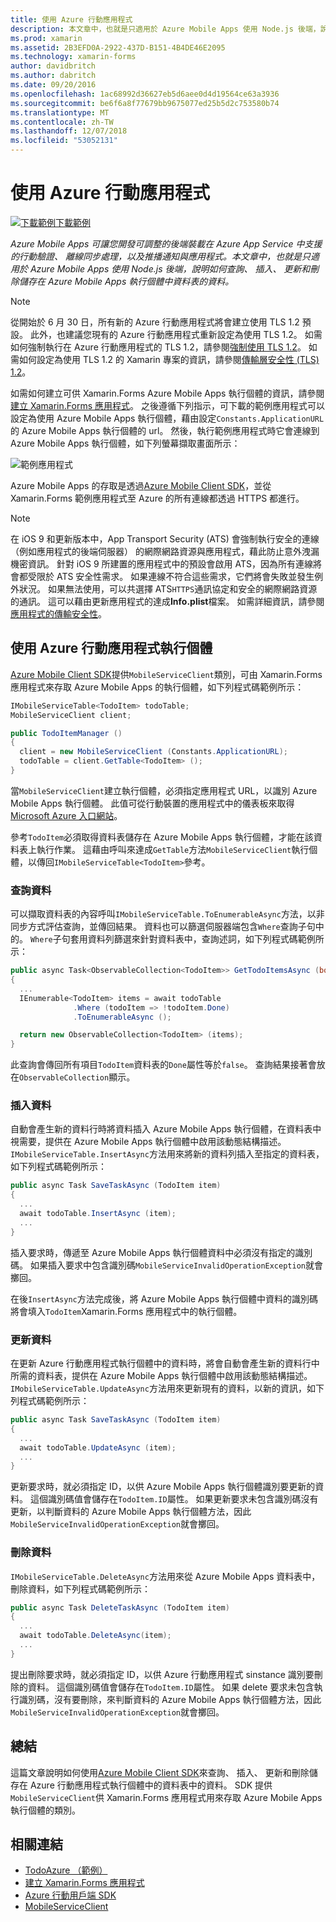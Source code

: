 ```yaml
---
title: 使用 Azure 行動應用程式
description: 本文章中，也就是只適用於 Azure Mobile Apps 使用 Node.js 後端，說明如何查詢、 插入、 更新和刪除儲存在 Azure Mobile Apps 執行個體中資料表的資料。
ms.prod: xamarin
ms.assetid: 2B3EFD0A-2922-437D-B151-4B4DE46E2095
ms.technology: xamarin-forms
author: davidbritch
ms.author: dabritch
ms.date: 09/20/2016
ms.openlocfilehash: 1ac68992d36627eb5d6aee0d4d19564ce63a3936
ms.sourcegitcommit: be6f6a8f77679bb9675077ed25b5d2c753580b74
ms.translationtype: MT
ms.contentlocale: zh-TW
ms.lasthandoff: 12/07/2018
ms.locfileid: "53052131"
---
```

# <a name="consuming-an-azure-mobile-app"></a>使用 Azure 行動應用程式

[![下載範例](~/media/shared/download.png)下載範例](https://developer.xamarin.com/samples/xamarin-forms/WebServices/TodoAzure/)

_Azure Mobile Apps 可讓您開發可調整的後端裝載在 Azure App Service 中支援的行動驗證、 離線同步處理，以及推播通知與應用程式。本文章中，也就是只適用於 Azure Mobile Apps 使用 Node.js 後端，說明如何查詢、 插入、 更新和刪除儲存在 Azure Mobile Apps 執行個體中資料表的資料。_

> [!NOTE]
> 從開始於 6 月 30 日，所有新的 Azure 行動應用程式將會建立使用 TLS 1.2 預設。 此外，也建議您現有的 Azure 行動應用程式重新設定為使用 TLS 1.2。 如需如何強制執行在 Azure 行動應用程式的 TLS 1.2，請參閱[強制使用 TLS 1.2](/azure/app-service/app-service-web-tutorial-custom-ssl#enforce-tls-1112)。 如需如何設定為使用 TLS 1.2 的 Xamarin 專案的資訊，請參閱[傳輸層安全性 (TLS) 1.2](~/cross-platform/app-fundamentals/transport-layer-security.md)。

如需如何建立可供 Xamarin.Forms Azure Mobile Apps 執行個體的資訊，請參閱[建立 Xamarin.Forms 應用程式](https://azure.microsoft.com/documentation/articles/app-service-mobile-xamarin-forms-get-started/)。 之後遵循下列指示，可下載的範例應用程式可以設定為使用 Azure Mobile Apps 執行個體，藉由設定`Constants.ApplicationURL`的 Azure Mobile Apps 執行個體的 url。 然後，執行範例應用程式時它會連線到 Azure Mobile Apps 執行個體，如下列螢幕擷取畫面所示：

![](azure-images/portal.png "範例應用程式")

Azure Mobile Apps 的存取是透過[Azure Mobile Client SDK](https://www.nuget.org/packages/Microsoft.Azure.Mobile.Client/)，並從 Xamarin.Forms 範例應用程式至 Azure 的所有連線都透過 HTTPS 都進行。

> [!NOTE]
> 在 iOS 9 和更新版本中，App Transport Security (ATS) 會強制執行安全的連線 （例如應用程式的後端伺服器） 的網際網路資源與應用程式，藉此防止意外洩漏機密資訊。 針對 iOS 9 所建置的應用程式中的預設會啟用 ATS，因為所有連線將會都受限於 ATS 安全性需求。 如果連線不符合這些需求，它們將會失敗並發生例外狀況。
> 如果無法使用，可以共選擇 ATS`HTTPS`通訊協定和安全的網際網路資源的通訊。 這可以藉由更新應用程式的達成**Info.plist**檔案。 如需詳細資訊，請參閱[應用程式的傳輸安全性](~/ios/app-fundamentals/ats.md)。

## <a name="consuming-an-azure-mobile-app-instance"></a>使用 Azure 行動應用程式執行個體

[Azure Mobile Client SDK](https://www.nuget.org/packages/Microsoft.Azure.Mobile.Client/)提供`MobileServiceClient`類別，可由 Xamarin.Forms 應用程式來存取 Azure Mobile Apps 的執行個體，如下列程式碼範例所示：

```csharp
IMobileServiceTable<TodoItem> todoTable;
MobileServiceClient client;

public TodoItemManager ()
{
  client = new MobileServiceClient (Constants.ApplicationURL);
  todoTable = client.GetTable<TodoItem> ();
}
```

當`MobileServiceClient`建立執行個體，必須指定應用程式 URL，以識別 Azure Mobile Apps 執行個體。 此值可從行動裝置的應用程式中的儀表板來取得[Microsoft Azure 入口網站](https://portal.azure.com/)。

參考`TodoItem`必須取得資料表儲存在 Azure Mobile Apps 執行個體，才能在該資料表上執行作業。 這藉由呼叫來達成`GetTable`方法`MobileServiceClient`執行個體，以傳回`IMobileServiceTable<TodoItem>`參考。

### <a name="querying-data"></a>查詢資料

可以擷取資料表的內容呼叫`IMobileServiceTable.ToEnumerableAsync`方法，以非同步方式評估查詢，並傳回結果。 資料也可以篩選伺服器端包含`Where`查詢子句中的。 `Where`子句套用資料列篩選來針對資料表中，查詢述詞，如下列程式碼範例所示：

```csharp
public async Task<ObservableCollection<TodoItem>> GetTodoItemsAsync (bool syncItems = false)
{
  ...
  IEnumerable<TodoItem> items = await todoTable
              .Where (todoItem => !todoItem.Done)
              .ToEnumerableAsync ();

  return new ObservableCollection<TodoItem> (items);
}
```

此查詢會傳回所有項目`TodoItem`資料表的`Done`屬性等於`false`。 查詢結果接著會放在`ObservableCollection`顯示。

### <a name="inserting-data"></a>插入資料

自動會產生新的資料行時將資料插入 Azure Mobile Apps 執行個體，在資料表中視需要，提供在 Azure Mobile Apps 執行個體中啟用該動態結構描述。 `IMobileServiceTable.InsertAsync`方法用來將新的資料列插入至指定的資料表，如下列程式碼範例所示：

```csharp
public async Task SaveTaskAsync (TodoItem item)
{
  ...
  await todoTable.InsertAsync (item);
  ...
}
```

插入要求時，傳遞至 Azure Mobile Apps 執行個體資料中必須沒有指定的識別碼。 如果插入要求中包含識別碼`MobileServiceInvalidOperationException`就會擲回。

在後`InsertAsync`方法完成後，將 Azure Mobile Apps 執行個體中資料的識別碼將會填入`TodoItem`Xamarin.Forms 應用程式中的執行個體。

### <a name="updating-data"></a>更新資料

在更新 Azure 行動應用程式執行個體中的資料時，將會自動會產生新的資料行中所需的資料表，提供在 Azure Mobile Apps 執行個體中啟用該動態結構描述。 `IMobileServiceTable.UpdateAsync`方法用來更新現有的資料，以新的資訊，如下列程式碼範例所示：

```csharp
public async Task SaveTaskAsync (TodoItem item)
{
  ...
  await todoTable.UpdateAsync (item);
  ...
}
```

更新要求時，就必須指定 ID，以供 Azure Mobile Apps 執行個體識別要更新的資料。 這個識別碼值會儲存在`TodoItem.ID`屬性。 如果更新要求未包含識別碼沒有更新，以判斷資料的 Azure Mobile Apps 執行個體方法，因此`MobileServiceInvalidOperationException`就會擲回。

### <a name="deleting-data"></a>刪除資料

`IMobileServiceTable.DeleteAsync`方法用來從 Azure Mobile Apps 資料表中，刪除資料，如下列程式碼範例所示：

```csharp
public async Task DeleteTaskAsync (TodoItem item)
{
  ...
  await todoTable.DeleteAsync(item);
  ...
}
```

提出刪除要求時，就必須指定 ID，以供 Azure 行動應用程式 sinstance 識別要刪除的資料。 這個識別碼值會儲存在`TodoItem.ID`屬性。 如果 delete 要求未包含執行識別碼，沒有要刪除，來判斷資料的 Azure Mobile Apps 執行個體方法，因此`MobileServiceInvalidOperationException`就會擲回。

## <a name="summary"></a>總結

這篇文章說明如何使用[Azure Mobile Client SDK](https://www.nuget.org/packages/Microsoft.Azure.Mobile.Client/)來查詢、 插入、 更新和刪除儲存在 Azure 行動應用程式執行個體中的資料表中的資料。 SDK 提供`MobileServiceClient`供 Xamarin.Forms 應用程式用來存取 Azure Mobile Apps 執行個體的類別。


## <a name="related-links"></a>相關連結

- [TodoAzure （範例）](https://developer.xamarin.com/samples/xamarin-forms/WebServices/TodoAzure/)
- [建立 Xamarin.Forms 應用程式](https://azure.microsoft.com/documentation/articles/app-service-mobile-xamarin-forms-get-started/)
- [Azure 行動用戶端 SDK](https://www.nuget.org/packages/Microsoft.Azure.Mobile.Client/)
- [MobileServiceClient](https://msdn.microsoft.com/library/azure/microsoft.windowsazure.mobileservices.mobileserviceclient(v=azure.10).aspx)

